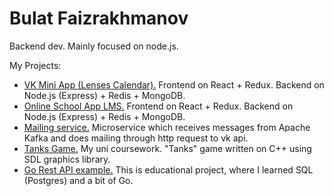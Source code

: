 # Bulat Faizrakhmanov
Backend dev. Mainly focused on node.js.

My Projects:
- [VK Mini App (Lenses Calendar).](https://vk.com/app7831897_152785695) Frontend on React + Redux. Backend on Node.js (Express) + Redis + MongoDB.
- [Online School App LMS.](https://btfv-app-student-client.herokuapp.com/) Frontend on React + Redux. Backend on Node.js (Express) + Redis + MongoDB.
- [Mailing service.](https://github.com/btfv/mailing_service/) Microservice which reсeives messages from Apache Kafka and does mailing through http request to vk api.
- [Tanks Game.](https://github.com/btfv/TanksGame) My uni coursework. "Tanks" game written on C++ using SDL graphics library.
- [Go Rest API example.](https://github.com/btfv/school_app_api) This is educational project, where I learned SQL (Postgres) and a bit of Go.

<!--
**btfv/btfv** is a ✨ _special_ ✨ repository because its `README.md` (this file) appears on your GitHub profile.

Here are some ideas to get you started:

- 🔭 I’m currently working on ...
- 🌱 I’m currently learning ...
- 👯 I’m looking to collaborate on ...
- 🤔 I’m looking for help with ...
- 💬 Ask me about ...
- 📫 How to reach me: ...
- 😄 Pronouns: ...
- ⚡ Fun fact: ...
-->
